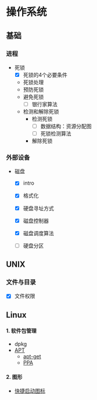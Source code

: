 # 操作系统

## 基础

### 进程

- 死锁
    - [x] 死锁的4个必要条件
    - 死锁处理
    - 预防死锁
    - 避免死锁
        - [ ] 银行家算法
    - 检测和解除死锁
        - 检测死锁
            - [ ] 数据结构：资源分配图
            - [ ] 死锁检测算法
        - 解除死锁


### 外部设备

- 磁盘
    - [x] intro
    - [x] 格式化
    - [x] 硬盘寻址方式
    - [x] 磁盘控制器
    - [x] 磁盘调度算法
    - [ ] 硬盘分区



## UNIX

### 文件与目录

- [x] 文件权限




## Linux


#### 1. 软件包管理

- dpkg
- [APT](/docs/linux/软件包管理/APT)
    - [apt-get](/docs/linux/软件包管理/APT/apt-get.md)
    - [PPA](/docs/linux/软件包管理/APT/PPA.md)


#### 2. 图形

- [快捷启动图标](/docs/linux/图形/快捷启动图标.md)

